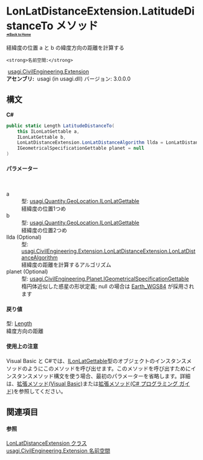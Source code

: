 # LonLatDistanceExtension.LatitudeDistanceTo メソッド <div style="font-size:30%"><a href="https://github.com/usagi/usagi.cs/blob/master/docs/Home.md">≪Back to Home</a></div> 

経緯度の位置 a と b の緯度方向の距離を計算する


    <strong>名前空間:</strong>
&nbsp;<a href="N_usagi_CivilEngineering_Extension.md">usagi.CivilEngineering.Extension</a><br /><strong>アセンブリ:</strong>
&nbsp;usagi (in usagi.dll) バージョン: 3.0.0.0

## 構文

**C#**<br />
``` C#
public static Length LatitudeDistanceTo(
	this ILonLatGettable a,
	ILonLatGettable b,
	LonLatDistanceExtension.LonLatDistanceAlgorithm llda = LonLatDistanceExtension.LonLatDistanceAlgorithm.Haversine,
	IGeometricalSpecificationGettable planet = null
)
```


#### パラメーター
&nbsp;<dl><dt>a</dt><dd>型: <a href="T_usagi_Quantity_GeoLocation_ILonLatGettable.md">usagi.Quantity.GeoLocation.ILonLatGettable</a><br />経緯度の位置1つめ</dd><dt>b</dt><dd>型: <a href="T_usagi_Quantity_GeoLocation_ILonLatGettable.md">usagi.Quantity.GeoLocation.ILonLatGettable</a><br />経緯度の位置2つめ</dd><dt>llda (Optional)</dt><dd>型: <a href="T_usagi_CivilEngineering_Extension_LonLatDistanceExtension_LonLatDistanceAlgorithm.md">usagi.CivilEngineering.Extension.LonLatDistanceExtension.LonLatDistanceAlgorithm</a><br />経緯度の距離を計算するアルゴリズム</dd><dt>planet (Optional)</dt><dd>型: <a href="T_usagi_CivilEngineering_Planet_IGeometricalSpecificationGettable.md">usagi.CivilEngineering.Planet.IGeometricalSpecificationGettable</a><br />楕円体近似した惑星の形状定義; null の場合は <a href="P_usagi_CivilEngineering_Planet_GeometricalSpecification_Earth_WGS84.md">Earth_WGS84</a> が採用されます</dd></dl>

#### 戻り値
型: <a href="T_usagi_Quantity_Length.md">Length</a><br />緯度方向の距離

#### 使用上の注意
Visual Basic と C#では、<a href="T_usagi_Quantity_GeoLocation_ILonLatGettable.md">ILonLatGettable</a>型のオブジェクトのインスタンスメソッドのようにこのメソッドを呼び出せます。このメソッドを呼び出すためにインスタンスメソッド構文を使う場合、最初のパラメーターを省略します。詳細は、<a href="http://msdn.microsoft.com/ja-jp/library/bb384936.aspx" target="_blank">拡張メソッド(Visual Basic)</a>または<a href="http://msdn.microsoft.com/ja-jp/library/bb383977.aspx" target="_blank">拡張メソッド(C# プログラミング ガイド)</a>を参照してください。

## 関連項目


#### 参照
<a href="T_usagi_CivilEngineering_Extension_LonLatDistanceExtension.md">LonLatDistanceExtension クラス</a><br /><a href="N_usagi_CivilEngineering_Extension.md">usagi.CivilEngineering.Extension 名前空間</a><br />